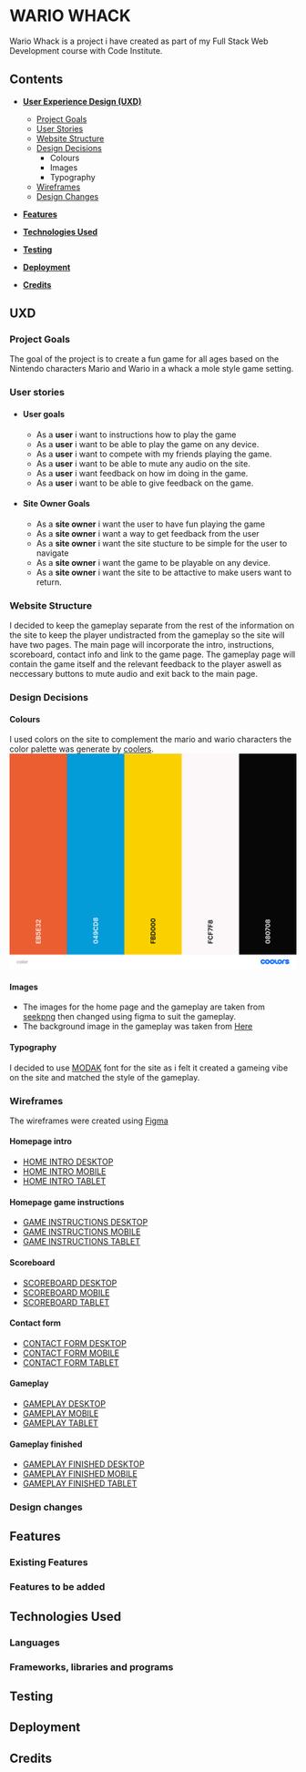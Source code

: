 # **WARIO WHACK**
Wario Whack is a project i have created as part of my Full Stack Web Development course with Code Institute.


## Contents

- [**User Experience Design (UXD)**](<#UXD>)

  - [Project Goals](<#project-goals>)
  - [User Stories](<#user-stories>)
  - [Website Structure](<#website-structure>)
  - [Design Decisions](<#design-decisions>)
    - Colours
    - Images
    - Typography
  - [Wireframes](<#wireframes>)
  - [Design Changes](<#design-changes>)

- [**Features**](#features)

- [**Technologies Used**](#technologies-Used)

- [**Testing**](#testing)

- [**Deployment**](#deployment)

- [**Credits**](#credits)
## UXD
### Project Goals
The goal of the project is to create a fun game for all ages based on the Nintendo characters Mario and Wario in a whack a mole style game setting. 

### User stories

- #### User goals

    + As a **user** i want to instructions how to play the game
   + As a **user** i want to be able to play the game on any device.
   + As a **user** i want to compete with my friends playing the game.
   + As a **user** i want to be able to mute any audio on the site.
  + As a **user** i want feedback on how im doing in the game.
  + As a **user** i want to be able to give feedback on the game.

- #### Site Owner Goals
  + As a **site owner** i want the user to have fun playing the game
  + As a **site owner** i want a way to get feedback from the user
  + As a **site owner** i want the site stucture to be simple for the user to navigate
  + As a **site owner** i want the game to be playable on any device.
  + As a **site owner** i want the site to be attactive to make users want to return.

### Website Structure
I decided to keep the gameplay separate from the rest of the information on the site to keep the player undistracted from the gameplay so the site will have two pages. The main page will incorporate the intro, instructions, scoreboard, contact info and link to the game page. The gameplay page will contain the game itself and the relevant feedback to the player aswell as neccessary buttons to mute audio and exit back to the main page. 
###  Design Decisions
#### Colours
I used colors on the site to complement the mario and wario characters the color palette was generate by [coolers](https://coolors.co/).
![Colour palette](assets/images/color.png)
#### Images
- The images for the home page and the gameplay are taken from [seekpng](https://www.seekpng.com/ks/clipart/) then changed using figma to suit the gameplay.
- The background image in the gameplay was taken from [Here](https://wallpaperaccess.com/cartoon-sky)

#### Typography
I decided to use [MODAK](https://fonts.google.com/specimen/Modak) font for the site as i felt it created a gameing vibe on the site and matched the style of the gameplay.  
### Wireframes
The wireframes were created using [Figma](https://www.figma.com)
#### Homepage intro
- [HOME INTRO DESKTOP](https://github.com/noelmurphy33/WARIO-WHACK/blob/master/assets/wireframes/homeintro.png)
- [HOME INTRO MOBILE](https://github.com/noelmurphy33/WARIO-WHACK/blob/master/assets/wireframes/homeintromobile.png)
- [HOME INTRO TABLET](https://github.com/noelmurphy33/WARIO-WHACK/blob/master/assets/wireframes/homeintrotablet.png)
#### Homepage game instructions
- [GAME INSTRUCTIONS DESKTOP](https://github.com/noelmurphy33/WARIO-WHACK/blob/master/assets/wireframes/howtoplay.png)
- [GAME INSTRUCTIONS MOBILE](https://github.com/noelmurphy33/WARIO-WHACK/blob/master/assets/wireframes/howtoplaymobile.png)
- [GAME INSTRUCTIONS TABLET](https://github.com/noelmurphy33/WARIO-WHACK/blob/master/assets/wireframes/howtoplaytablet.png)
#### Scoreboard
- [SCOREBOARD DESKTOP](https://github.com/noelmurphy33/WARIO-WHACK/blob/master/assets/wireframes/scoreboard.png)
- [SCOREBOARD MOBILE](https://github.com/noelmurphy33/WARIO-WHACK/blob/master/assets/wireframes/scoreboardmobile.png)
- [SCOREBOARD TABLET](https://github.com/noelmurphy33/WARIO-WHACK/blob/master/assets/wireframes/scoreboardtablet.png)
#### Contact form
- [CONTACT FORM DESKTOP](https://github.com/noelmurphy33/WARIO-WHACK/blob/master/assets/wireframes/contact.png)
- [CONTACT FORM MOBILE](https://github.com/noelmurphy33/WARIO-WHACK/blob/master/assets/wireframes/contactmobile.png)
- [CONTACT FORM TABLET](https://github.com/noelmurphy33/WARIO-WHACK/blob/master/assets/wireframes/contacttablet.png)
#### Gameplay 
- [GAMEPLAY DESKTOP](https://github.com/noelmurphy33/WARIO-WHACK/blob/master/assets/wireframes/gameplay.png)
- [GAMEPLAY MOBILE](https://github.com/noelmurphy33/WARIO-WHACK/blob/master/assets/wireframes/gameplaymobile.png)
- [GAMEPLAY TABLET](https://github.com/noelmurphy33/WARIO-WHACK/blob/master/assets/wireframes/gameplaytablet.png)
#### Gameplay finished 
- [GAMEPLAY FINISHED DESKTOP](https://github.com/noelmurphy33/WARIO-WHACK/blob/master/assets/wireframes/gameplayfinishcard.png)
- [GAMEPLAY FINISHED MOBILE](https://github.com/noelmurphy33/WARIO-WHACK/blob/master/assets/wireframes/gameplayfinishcardmobile.png)
- [GAMEPLAY FINISHED TABLET](https://github.com/noelmurphy33/WARIO-WHACK/blob/master/assets/wireframes/gameplayfinishcardtablet.png)
### Design changes
## Features
### Existing Features
### Features to be added
## Technologies Used
### Languages
### Frameworks, libraries and programs
## Testing
## Deployment
## Credits
